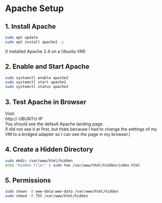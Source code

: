 # Apache Setup

## 1. Install Apache <br>
```bash
sudo apt update 
sudo apt install apache2 -y 
```
(I installed Apache 2.4 on a Ubuntu VM) 

## 2. Enable and Start Apache <br>
```bash
sudo systemctl enable apache2 
sudo systemctl start apache2 
sudo systemctl status apache2 
```

## 3. Test Apache in Browser <br>
Visit: <br>
http:// UBUNTU-IP <br>
You should see the default Apache landing page. <br>
(I did not see it at first, but thats because I had to change the settings of my VM to a bridged adapter so I can see the page in my browser.)

## 4. Create a Hidden Directory <br>
```bash
sudo mkdir /var/www/html/hidden 
echo "Hidden file!" | sudo tee /var/www/html/hidden/index.html 
```

## 5. Permissions <br>
```bash
sudo chown -R www-data:www-data /var/www/html/hidden 
sudo chmod -R 755 /var/www/html/hidden 
```
